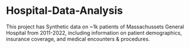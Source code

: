 # Hospital-Data-Analysis
This project has Synthetic data on ~1k patients of Massachussets General Hospital from 2011-2022, including information on patient demographics, insurance coverage, and medical encounters &amp; procedures. 
